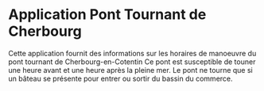 # Application Pont Tournant de Cherbourg

Cette application fournit des informations sur les horaires de manoeuvre du pont tournant de Cherbourg-en-Cotentin
Ce pont est susceptible de touner une heure avant et une heure après la pleine mer.
Le pont ne tourne que si un bâteau se présente pour entrer ou sortir du bassin du commerce.
